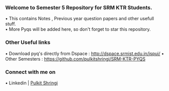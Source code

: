 
### Welcome to Semester 5 Repository for SRM KTR Students.
• This contains Notes , Previous year question papers and other usefull stuff.<br>
• More Pyqs will be added here, so don't forget to star this repository.
### Other Useful links 
• Download pyq's directly from Dspace : http://dspace.srmist.edu.in/jspui/
• Other Semesters : https://github.com/pulkitshringi/SRM-KTR-PYQS
### Connect with me on
• Linkedin | [Pulkit Shringi](https://www.linkedin.com/in/pulkitshringi/)

